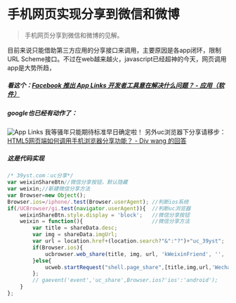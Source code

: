 # 手机网页实现分享到微信和微博

>手机网页分享到微信和微博的见解。

目前来说只能借助第三方应用的分享接口来调用，主要原因是各app闭环，限制 URL Scheme接口。不过在web越来越火，javascript已经超神的今天，网页调用app是大势所趋，
##### 看这个：[Facebook 推出 App Links 开发者工具意在解决什么问题？ - 应用（软件）](http://www.zhihu.com/question/23609812)
##### google也已经有动作了：
![App Links](/static/img/1c5ca088b262d06ce08f4bc25b95b0b4_r.jpg)
我等骚年只能期待标准早日确定啦！
另外uc浏览器下分享请移步：[HTML5网页端如何调用手机浏览器分享功能？ - Div wang 的回答](http://www.zhihu.com/question/24577266/answer/41498951?group_id=564848166613225472)
##### 这是代码实现
```javascript
/* 39yst.com：uc分享*/
var weixinShareBtn//微信分享按钮，默认隐藏
var weixin;//新建微信分享方法
var Browser=new Object();
Browser.ios=/iphone/.test(Browser.userAgent); //判断ios系统
if(/UCBrowser/gi.test(navigator.userAgent)){  //判断uc浏览器
    weixinShareBtn.style.display = 'block';   //微信分享按钮
    weixin = function(){                      //微信分享方法
        var title = shareData.desc;
        var img = shareData.imgUrl;
        var url = location.href+(location.search?"&":"?")+"uc_39yst";
        if(Browser.ios){
            ucbrowser.web_share(title, img, url, 'kWeixinFriend', '', '@39yst', '');
        }else{
            ucweb.startRequest("shell.page_share",[title,img,url,'WechatTimeline','','',''])
        };
        // gaevent('event','uc_share',Browser.ios?'ios':'android');
    }
};
```